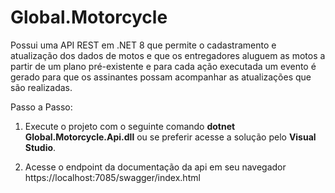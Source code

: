 # Global.Motorcycle
Possui uma API REST em .NET 8 que permite o cadastramento e atualização dos dados de motos e que os entregadores aluguem as motos a partir de um plano pré-existente e para cada ação executada um evento é gerado para que os assinantes possam acompanhar as atualizações que são realizadas.

Passo a Passo:

1. Execute o projeto com o seguinte comando <b>dotnet Global.Motorcycle.Api.dll</b> ou se preferir acesse a solução pelo <b>Visual Studio</b>.

2. Acesse o endpoint da documentação da api em seu navegador https://localhost:7085/swagger/index.html
